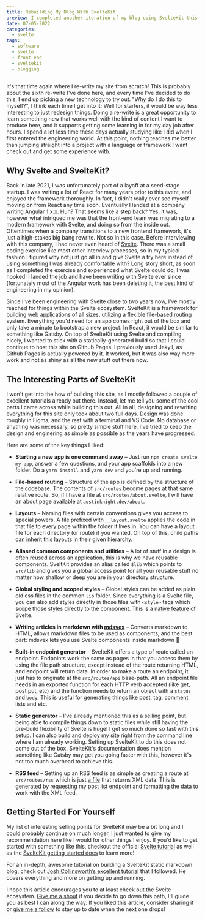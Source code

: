 ```yaml
---
title: Rebuilding My Blog With SvelteKit
preview: I completed another iteration of my blog using SvelteKit this time around. Take a look at some of the cool stuff going on with this new framework and why you should consider checking it out too!
date: 07-05-2022
categories:
  - svelte
tags:
  - software
  - svelte
  - front-end
  - sveltekit
  - blogging
---
```


It's that time again where I re-write my site from scratch! This is probably about the sixth re-write I've done here, and every time I've decided to do this, I end up picking a new technology to try out. "Why do I do this to myself?", I think each time I get into it; Well for starters, it would be way less interesting to just redesign things. Doing a re-write is a great opportunity to learn something new that works well with the kind of content I want to produce here, and it supports getting some learning in for my day job after hours. I spend a lot less time these days actually studying like I did when I first entered the engineering world. At this point, nothing teaches me better than jumping straight into a project with a language or framework I want check out and get some experience with.

## Why Svelte and SvelteKit?

Back in late 2021, I was unfortunately part of a layoff at a seed-stage startup. I was writing a lot of React for many years prior to this event, and enjoyed the framework thoroughly. In fact, I didn't really ever see myself moving on from React any time soon. Eventually I landed at a company writing Angular 1.x.x. Huh? That seems like a step back? Yes, it was, however what intrigued me was that the front-end team was migrating to a modern framework with Svelte, and doing so from the inside out. Oftentimes when a company transitions to a new frontend framework, it's just a high-stakes big bang rewrite. Not so in this case. Before interviewing with this company, I had never even heard of [Svelte](https://svelte.dev/). There was a small coding exercise like most other interview processes, so in my typical fashion I figured why not just go all in and give Svelte a try here instead of using something I was already comfortable with? Long story short, as soon as I completed the exercise and experienced what Svelte could do, I was hooked! I landed the job and have been writing with Svelte ever since (fortunately most of the Angular work has been deleting it, the best kind of engineering in my opinion).

Since I've been engineering with Svelte close to two years now, I've mostly reached for things within the Svelte ecosystem. SvelteKit is a framework for building web applications of all sizes, utilizing a flexible file-based routing system. Everything you'd need for an app comes right out of the box and only take a minute to bootstrap a new project. In React, it would be similar to something like Gatsby. On top of SvelteKit using Svelte and compiling nicely, I wanted to stick with a statically-generated build so that I could continue to host this site on Github Pages. I previously used Jekyll, as Github Pages is actually powered by it. It worked, but it was also way more work and not as shiny as all the new stuff out there now.

## The Interesting Parts of SvelteKit

I won't get into the how of building this site, as I mostly followed a couple of excellent tutorials already out there. Instead, let me tell you some of the cool parts I came across while building this out. All in all, designing and rewriting everything for this site only took about two full days. Design was done roughly in Figma, and the rest with a terminal and VS Code. No database or anything was necessary, so pretty simple stuff here. I've tried to keep the design and enginering as simple as possible as the years have progressed.

Here are some of the key things I liked:

- **Starting a new app is one command away** – Just run `npm create svelte my-app`, answer a few questions, and your app scaffolds into a new folder. Do a `yarn install` and `yarn dev` and you're up and running.

- **File-based routing** – Structure of the app is defined by the structure of the codebase. The contents of `src/routes` become pages at that same relative route. So, if I have a file at `src/routes/about.svelte`, I will have an about page available at `austinknight.dev/about`.

- **Layouts** – Naming files with certain conventions gives you access to special powers. A file prefixed with `__layout.svelte` applies the code in that file to every page within the folder it lives in. You can have a layout file for each directory (or route) if you wanted. On top of this, child paths can inherit this layouts in their given hierarchy.

- **Aliased common components and utilities** – A lot of stuff in a design is often reused across an application, this is why we have reusable components. SveltKit provides an alias called `$lib` which points to `src/lib` and gives you a global access point for all your reusable stuff no matter how shallow or deep you are in your directory structure.

- **Global styling and scoped styles** – Global styles can be added as plain old css files in the common `lib` folder. Since everything is a Svelte file, you can also add styles directly in those files with `<style>` tags which scope those styles directly to the component. This is a [native feature](https://svelte.dev/tutorial/styling) of Svelte.

- **Writing articles in markdown with [mdsvex](https://mdsvex.pngwn.io/)** – Converts markdown to HTML, allows markdown files to be used as components, and the best part: mdsvex lets you use Svelte components inside markdown 🤯

- **Built-in endpoint generator** – SvelteKit offers a type of route called an endpoint. Endpoints work the same as pages in that you access them by using the file path structure, except instead of the route returning HTML, and endpoint will return data. In order to make a route an endpoint, it just has to originate at the `src/routes/api` base-path. All an endpoint file needs in an exported function for each HTTP verb accepted (like get, post put, etc) and the function needs to return an object with a `status` and `body`. This is useful for generating things like post, tag, comment lists and etc.

- **Static generator** – I've already mentioned this as a selling point, but being able to compile things down to static files while still having the pre-build flexibility of Svelte is huge! I get so much done so fast with this setup. I can also build and deploy my site right from the command line where I am already working. Setting up SvelteKit to do this does not come out of the box. SvelteKit's documentation does mention something like Gatsby may get you going faster with this, however it's not too much overhead to achieve this.

- **RSS feed** – Setting up an RSS feed is as simple as creating a route at `src/routes/rss` which is just [a file](https://github.com/austinknight/personal-blog/blob/master/src/routes/rss.xml.js) that returns XML data. This is generated by requesting my [post list endpoint](/api/posts.json) and formatting the data to work with the XML feed.

## Getting Started For Yourself

My list of interesting selling points for SvelteKit may be a bit long and I could probably continue on much longer, I just wanted to give my recommendation here like I would for other things I enjoy. If you'd like to get started with something like this, checkout the official [Svelte tutorial](https://svelte.dev/tutorial/basics) as well as the [SvelteKit getting started docs](https://kit.svelte.dev/docs/introduction) to learn more!

For an in-depth, awesome tutorial on building a SvelteKit static markdown blog, check out [Josh Collinsworth’s excellent tutorial](https://joshcollinsworth.com/blog/accessible-toggle-buttons) that I followed. He covers everything and more on getting up and running.

I hope this article encourages you to at least check out the Svelte ecosystem. [Give me a shout](https://twitter.com/austinknight) if you decide to go down this path, I'll guide you as best I can along the way. If you liked this article, consider sharing it or [give me a follow](https://twitter.com/austinknight) to stay up to date when the next one drops!
